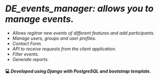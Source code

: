 # *DE_events_manager: allows you to manage events.*


- *Allows regitrar new events of different features and add participants.*
- *Manage users, groups and user profiles.*
- *Contact Form.*
- *API to receive requests from the client application.*
- *Filter events.*
- *Generate reports.*

#### :computer: *Developed using Django with PostgreSQL and bootstrap template.*
